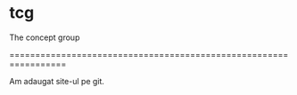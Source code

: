 # tcg
The concept group


=================================================================


Am adaugat site-ul pe git.